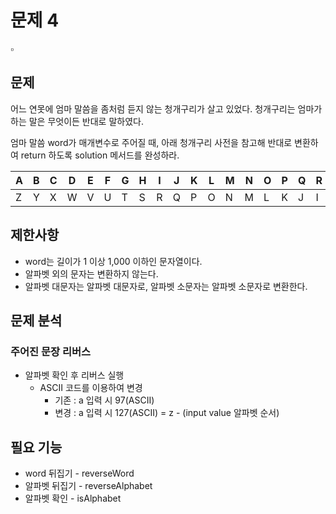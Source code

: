 # 문제 4

<aside>
▫️

## 문제

어느 연못에 엄마 말씀을 좀처럼 듣지 않는 청개구리가 살고 있었다. 청개구리는 엄마가 하는 말은 무엇이든 반대로 말하였다.

엄마 말씀 word가 매개변수로 주어질 때, 아래 청개구리 사전을 참고해 반대로 변환하여 return 하도록 solution 메서드를 완성하라.

| A | B | C | D | E | F | G | H | I | J | K | L | M | N | O | P | Q | R | S | T | U | V | W | X | Y | Z |
| --- | --- | --- | --- | --- | --- | --- | --- | --- | --- | --- | --- | --- | --- | --- | --- | --- | --- | --- | --- | --- | --- | --- | --- | --- | --- |
| Z | Y | X | W | V | U | T | S | R | Q | P | O | N | M | L | K | J | I | H | G | F | E | D | C | B | A |


## **제한사항**

- word는 길이가 1 이상 1,000 이하인 문자열이다.
- 알파벳 외의 문자는 변환하지 않는다.
- 알파벳 대문자는 알파벳 대문자로, 알파벳 소문자는 알파벳 소문자로 변환한다.

## 문제 분석

### 주어진 문장 리버스

- 알파벳 확인 후 리버스 실행
    - ASCII 코드를 이용하여 변경
        - 기존 : a 입력 시 97(ASCII)
        - 변경 : a 입력 시 127(ASCII) = z - (input value 알파벳 순서)

## 필요 기능

- word 뒤집기 - reverseWord
- 알파벳 뒤집기 - reverseAlphabet
- 알파벳 확인 - isAlphabet
</aside>
